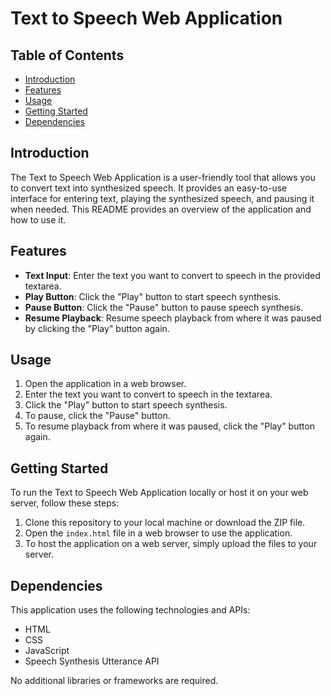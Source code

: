 

# Text to Speech Web Application

## Table of Contents

- [Introduction](#introduction)
- [Features](#features)
- [Usage](#usage)
- [Getting Started](#getting-started)
- [Dependencies](#dependencies)

## Introduction

The Text to Speech Web Application is a user-friendly tool that allows you to convert text into synthesized speech. It provides an easy-to-use interface for entering text, playing the synthesized speech, and pausing it when needed. This README provides an overview of the application and how to use it.

## Features

- **Text Input**: Enter the text you want to convert to speech in the provided textarea.
- **Play Button**: Click the "Play" button to start speech synthesis.
- **Pause Button**: Click the "Pause" button to pause speech synthesis.
- **Resume Playback**: Resume speech playback from where it was paused by clicking the "Play" button again.

## Usage

1. Open the application in a web browser.
2. Enter the text you want to convert to speech in the textarea.
3. Click the "Play" button to start speech synthesis.
4. To pause, click the "Pause" button.
5. To resume playback from where it was paused, click the "Play" button again.

## Getting Started

To run the Text to Speech Web Application locally or host it on your web server, follow these steps:

1. Clone this repository to your local machine or download the ZIP file.
2. Open the `index.html` file in a web browser to use the application.
3. To host the application on a web server, simply upload the files to your server.

## Dependencies

This application uses the following technologies and APIs:

- HTML
- CSS
- JavaScript
- Speech Synthesis Utterance API

No additional libraries or frameworks are required.

